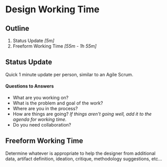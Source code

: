 # Design Working Time

## Outline
1. Status Update *[5m]*
2. Freeform Working Time *[55m - 1h 55m]*


## Status Update
Quick 1 minute update per person, similar to an Agile Scrum.

#### Questions to Answers
- What are you working on?
- What is the problem and goal of the work?
- Where are you in the process? 
- How are things are going? *If things aren't going well, add it to the agenda for working time.*
- Do you need collaboration?

## Freeform Working Time
Determine whatever is appropriate to help the designer from additional data, artifact definition, ideation, critique, methodology suggestions, etc...